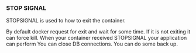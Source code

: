 ### STOP SIGNAL

STOPSIGNAL is used to how to exit the container.

By default docker request for exit and wait for some time.
If it is not exiting it can force kill.
When your container received STOPSIGNAL your application can perform
You can close DB connections.
You can do some back up.